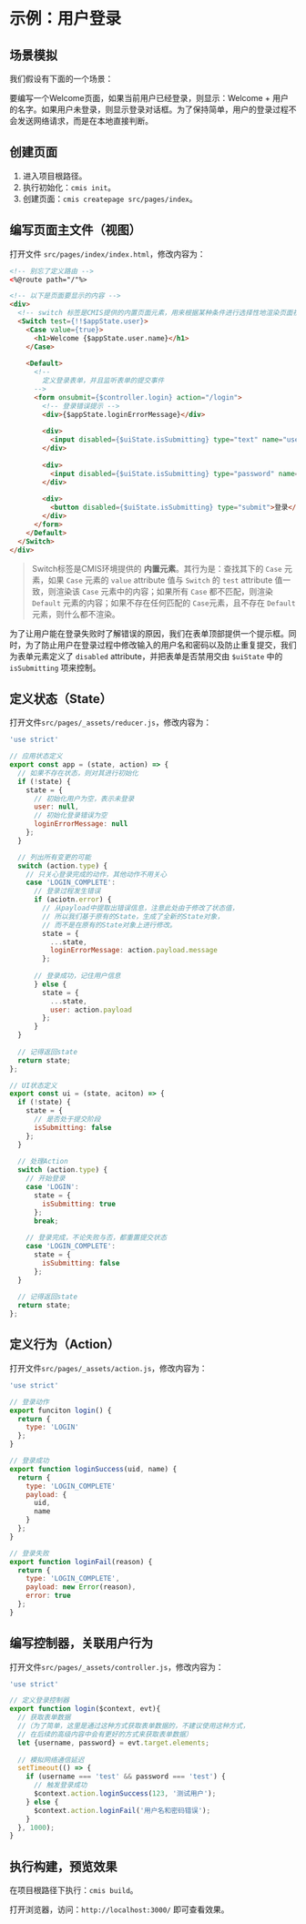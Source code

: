 # 示例：用户登录


## 场景模拟

我们假设有下面的一个场景：

要编写一个Welcome页面，如果当前用户已经登录，则显示：Welcome + 用户的名字。如果用户未登录，则显示登录对话框。为了保持简单，用户的登录过程不会发送网络请求，而是在本地直接判断。


## 创建页面

1. 进入项目根路径。
2. 执行初始化：```cmis init```。
3. 创建页面：```cmis createpage src/pages/index```。

## 编写页面主文件（视图）

打开文件 ```src/pages/index/index.html```，修改内容为：

```html
<!-- 别忘了定义路由 -->
<%@route path="/"%>

<!-- 以下是页面要显示的内容 -->
<div>
  <!-- switch 标签是CMIS提供的内置页面元素，用来根据某种条件进行选择性地渲染页面视图 -->
  <Switch test={!!$appState.user}>
    <Case value={true}>
      <h1>Welcome {$appState.user.name}</h1>
    </Case>
    
    <Default>  
      <!--
        定义登录表单，并且监听表单的提交事件
      -->
      <form onsubmit={$controller.login} action="/login">
        <!-- 登录错误提示 -->
        <div>{$appState.loginErrorMessage}</div>
        
        <div>
          <input disabled={$uiState.isSubmitting} type="text" name="username"/>
        </div>
        
        <div>
          <input disabled={$uiState.isSubmitting} type="password" name="password"/>
        </div>
        
        <div>
          <button disabled={$uiState.isSubmitting} type="submit">登录</button>
        </div>
      </form>
    </Default>
  </Switch>
</div>
```

> Switch标签是CMIS环境提供的 **内置元素**。其行为是：查找其下的 ```Case``` 元素，如果 ```Case``` 元素的 ```value``` attribute 值与 ```Switch``` 的 ```test``` attribute 值一致，则渲染该 ```Case``` 元素中的内容；如果所有 ```Case``` 都不匹配，则渲染 ```Default``` 元素的内容；如果不存在任何匹配的 ```Case```元素，且不存在 ```Default``` 元素，则什么都不渲染。

为了让用户能在登录失败时了解错误的原因，我们在表单顶部提供一个提示框。同时，为了防止用户在登录过程中修改输入的用户名和密码以及防止重复提交，我们为表单元素定义了 ```disabled``` attribute，并把表单是否禁用交由 ```$uiState``` 中的 ```isSubmitting``` 项来控制。

## 定义状态（State）

打开文件```src/pages/_assets/reducer.js```，修改内容为：

```javascript
'use strict'

// 应用状态定义
export const app = (state, action) => {
  // 如果不存在状态，则对其进行初始化
  if (!state) {
    state = {
      // 初始化用户为空，表示未登录
      user: null,
      // 初始化登录错误为空
      loginErrorMessage: null
    };
  }

  // 列出所有变更的可能
  switch (action.type) {
    // 只关心登录完成的动作，其他动作不用关心
    case 'LOGIN_COMPLETE':
      // 登录过程发生错误
      if (aciotn.error) {
        // 从payload中提取出错误信息，注意此处由于修改了状态值，
        // 所以我们基于原有的State，生成了全新的State对象，
        // 而不是在原有的State对象上进行修改。
        state = {
          ...state,
          loginErrorMessage: action.payload.message
        };
        
      // 登录成功，记住用户信息
      } else {
        state = {
          ...state,
          user: action.payload
        };
      }
  }
  
  // 记得返回state
  return state;
};

// UI状态定义
export const ui = (state, aciton) => {
  if (!state) {
    state = {
      // 是否处于提交阶段
      isSubmitting: false
    };
  }
  
  // 处理Action
  switch (action.type) {
    // 开始登录
    case 'LOGIN':
      state = {
        isSubmitting: true
      };
      break;
      
    // 登录完成，不论失败与否，都重置提交状态
    case 'LOGIN_COMPLETE':
      state = {
        isSubmitting: false
      };
  }
  
  // 记得返回state
  return state;
};

```

## 定义行为（Action）

打开文件```src/pages/_assets/action.js```，修改内容为：

```javascript
'use strict'

// 登录动作
export funciton login() {
  return {
    type: 'LOGIN'
  };
}

// 登录成功
export function loginSuccess(uid, name) {
  return {
    type: 'LOGIN_COMPLETE'
    payload: {
      uid,
      name
    }
  };
}

// 登录失败
export function loginFail(reason) {
  return {
    type: 'LOGIN_COMPLETE',
    payload: new Error(reason),
    error: true
  };
}
```

## 编写控制器，关联用户行为

打开文件```src/pages/_assets/controller.js```，修改内容为：

```javascript
'use strict'

// 定义登录控制器
export function login($context, evt){
  // 获取表单数据
  //（为了简单，这里是通过这种方式获取表单数据的，不建议使用这种方式，
  // 在后续的高级内容中会有更好的方式来获取表单数据）
  let {username, password} = evt.target.elements;
  
  // 模拟网络通信延迟
  setTimeout(() => {
    if (username === 'test' && password === 'test') {
      // 触发登录成功
      $context.action.loginSuccess(123, '测试用户');
    } else {
      $context.action.loginFail('用户名和密码错误');
    }
  }, 1000);
}
```

## 执行构建，预览效果

在项目根路径下执行：```cmis build```。

打开浏览器，访问：```http://localhost:3000/``` 即可查看效果。